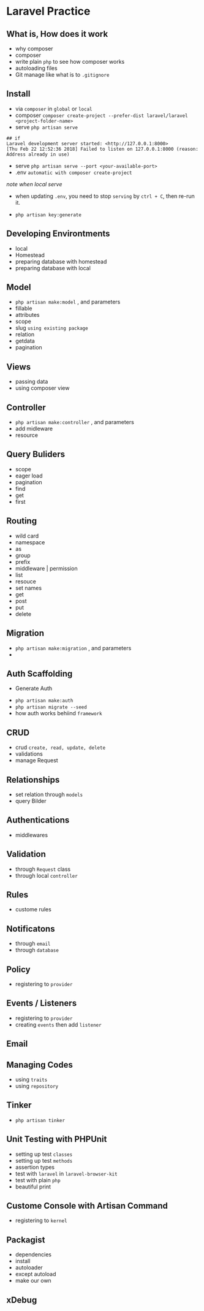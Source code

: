 # Laravel Practice

## What is, How does it work
- why composer
- composer
- write plain `php` to see how composer works
- autoloading files
- Git manage like what is to `.gitignore`

## Install
- via `composer` in  `global` or `local`
- composer `composer create-project --prefer-dist laravel/laravel <project-folder-name>`
- serve `php artisan serve`
```
## if
Laravel development server started: <http://127.0.0.1:8000>
[Thu Feb 22 12:52:36 2018] Failed to listen on 127.0.0.1:8000 (reason: Address already in use)
```
- serve `php artisan serve --port <your-available-port>`
- .env `automatic with composer create-project`

*note when local serve*
- when updating `.env`, you need to stop `serving` by `ctrl + C`, then re-run it.

- `php artisan key:generate`

## Developing Environtments
- local
- Homestead
- preparing database with homestead
- preparing database with local
## Model
- `php artisan make:model` , and parameters
- fillable
- attributes
- scope
- slug `using existing package`
- relation
- getdata
- pagination

## Views
- passing data
- using composer view 

## Controller
- `php artisan make:controller` , and parameters
- add midleware
- resource

## Query Buliders
- scope
- eager load
- pagination
- find
- get
- first
## Routing
- wild card
- namespace
- as
- group
- prefix
- middleware | permission
- list
- resouce
- set names
- get
- post
- put
- delete

## Migration
- `php artisan make:migration` , and parameters
- 

## Auth Scaffolding 
* Generate Auth
- `php artisan make:auth`
- `php artisan migrate --seed`
- how auth works behiind `framework`



## CRUD
- crud `create, read, update, delete`
- validations
- manage Request

## Relationships
- set relation through `models`
- query Bilder

## Authentications
- middlewares
## Validation
- through `Request` class
- through local `controller`

## Rules
- custome rules

## Notificatons
- through `email`
- through `database`

## Policy
- registering to `provider`

## Events / Listeners
- registering to `provider`
- creating `events` then add `listener`

## Email

## Managing Codes
- using `traits`
- using `repository`

## Tinker
- `php artisan tinker`

## Unit Testing with PHPUnit
- setting up test `classes`
- setting up test `methods`
- assertion types
- test with `laravel` in `laravel-browser-kit`
- test with plain `php`
- beautiful print

## Custome Console with Artisan Command
- registering to `kernel`

## Packagist
- dependencies
- install
- autoloader
- except autoload
- make our own

## xDebug
